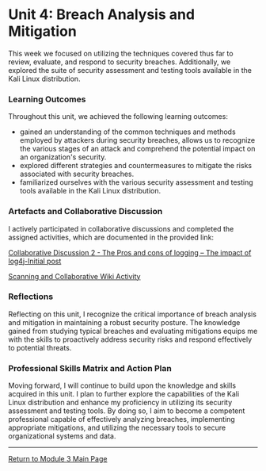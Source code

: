 # Unit 4: Breach Analysis and Mitigation

This week we focused on utilizing the techniques covered thus far to review, evaluate, and respond to security breaches. 
Additionally, we explored the suite of security assessment and testing tools available in the Kali Linux distribution.

### Learning Outcomes
Throughout this unit, we achieved the following learning outcomes:
 - gained an understanding of the common techniques and methods employed by attackers during security breaches, allows us to recognize the various stages of an attack and comprehend the potential impact on an organization's security.
 - explored different strategies and countermeasures to mitigate the risks associated with security breaches. 
 - familiarized ourselves with the various security assessment and testing tools available in the Kali Linux distribution. 

### Artefacts and Collaborative Discussion 
I actively participated in collaborative discussions and completed the assigned activities, which are documented in the provided link:

[Collaborative Discussion 2 - The Pros and cons of logging – The impact of log4j-Initial post](Module03_Discussion1_Initial.pdf)

[Scanning and Collaborative Wiki Activity](NS_Unit02_LiteratureReview.md)

### Reflections
Reflecting on this unit, I recognize the critical importance of breach analysis and mitigation in maintaining a robust security posture. 
The knowledge gained from studying typical breaches and evaluating mitigations equips me with the skills to proactively address security risks and respond effectively to potential threats.

### Professional Skills Matrix and Action Plan
Moving forward, I will continue to build upon the knowledge and skills acquired in this unit. 
I plan to further explore the capabilities of the Kali Linux distribution and enhance my proficiency in utilizing its security assessment and testing tools. 
By doing so, I aim to become a competent professional capable of effectively analyzing breaches, implementing appropriate mitigations, and utilizing the necessary tools to secure organizational systems and data.

---

[Return to Module 3 Main Page](NS_main.md)

